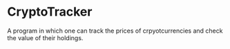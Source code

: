 # CryptoTracker
A program in which one can track the prices of crpyotcurrencies and check the value of their holdings.
